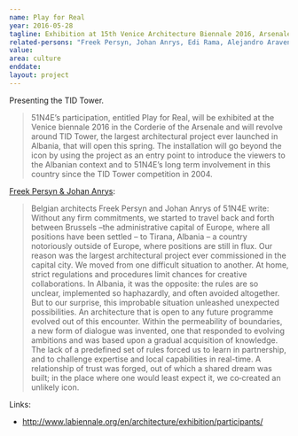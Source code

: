 ```yaml
---
name: Play for Real
year: 2016-05-28
tagline: Exhibition at 15th Venice Architecture Biennale 2016, Arsenale
related-persons: "Freek Persyn, Johan Anrys, Edi Rama, Alejandro Aravena"
value:
area: culture
enddate:
layout: project
---
```

Presenting the TID Tower.

>51N4E’s participation, entitled Play for Real, will be exhibited at the Venice biennale 2016 in the Corderie of the Arsenale and will revolve around TID Tower, the largest architectural project ever launched in Albania, that will open this spring. The installation will go beyond the icon by using the project as an entry point to introduce the viewers to the Albanian context and to 51N4E’s long term involvement in this country since the TID Tower competition in 2004.

[Freek Persyn & Johan Anrys](http://www.vai.be/en/event/51n4e-exhibits-play-for-real-a-presentation-about-the-tid-tower-at-the-venice-biennale):
>Belgian architects Freek Persyn and Johan Anrys of 51N4E write:
Without any firm commitments, we started to travel back and forth between Brussels –the administrative capital of Europe, where all positions have been settled – to Tirana, Albania – a country notoriously outside of Europe, where positions are still in flux. Our reason was the largest architectural project ever commissioned in the capital city. We moved from one difficult situation to another. At home, strict regulations and procedures limit chances for creative collaborations. In Albania, it was the opposite: the rules are so unclear, implemented so haphazardly, and often avoided altogether. But to our surprise, this improbable situation unleashed unexpected possibilities.
An architecture that is open to any future programme evolved out of this encounter. Within the permeability of boundaries, a new form of dialogue was invented, one that responded to evolving ambitions and was based upon a gradual acquisition of knowledge. The lack of a predefined set of rules forced us to learn in partnership, and to challenge expertise and local capabilities in real-time. A relationship of trust was forged, out of which a shared dream was built; in the place where one would least expect it, we co‐created an unlikely icon.


Links:
* <http://www.labiennale.org/en/architecture/exhibition/participants/>
